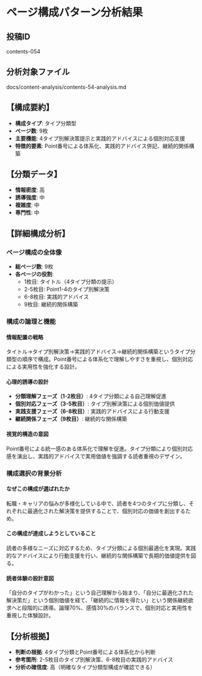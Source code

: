 # ページ構成パターン分析結果

## 投稿ID
contents-054

## 分析対象ファイル
docs/content-analysis/contents-54-analysis.md

## 【構成要約】
- **構成タイプ**: タイプ分類型
- **ページ数**: 9枚
- **主要機能**: 4タイプ別解決策提示と実践的アドバイスによる個別対応支援
- **特徴的要素**: Point番号による体系化、実践的アドバイス併記、継続的関係構築

## 【分類データ】
- **情報密度**: 高
- **誘導強度**: 中
- **複雑度**: 中
- **専門性**: 中

## 【詳細構成分析】

### ページ構成の全体像
- **総ページ数**: 9枚
- **各ページの役割**:
  - 1枚目: タイトル（4タイプ分類の提示）
  - 2-5枚目: Point1-4のタイプ別解決策
  - 6-8枚目: 実践的アドバイス
  - 9枚目: 継続的関係構築

### 構成の論理と機能

#### 情報配置の戦略
タイトル→タイプ別解決策→実践的アドバイス→継続的関係構築というタイプ分類型の順序で構成。Point番号による体系化で理解しやすさを重視し、個別対応による実用性を強化する設計。

#### 心理的誘導の設計
- **分類理解フェーズ（1-2枚目）**: 4タイプ分類による自己理解促進
- **個別対応フェーズ（3-5枚目）**: タイプ別解決策による個別価値提供
- **実践支援フェーズ（6-8枚目）**: 実践的アドバイスによる行動支援
- **継続関係フェーズ（9枚目）**: 継続的な関係構築

#### 視覚的構造の意図
Point番号による統一感のある体系化で理解を促進。タイプ分類により個別対応感を演出し、実践的アドバイスで実用価値を強調する読者重視のデザイン。

### 構成選択の背景分析

#### なぜこの構成が選ばれたか
転職・キャリアの悩みが多様化している中で、読者を4つのタイプに分類し、それぞれに最適化された解決策を提供することで、個別対応の価値を創出するため。

#### この構成が達成しようとしていること
読者の多様なニーズに対応するため、タイプ分類による個別最適化を実現。実践的なアドバイスにより行動支援を行い、継続的な関係構築で長期的価値提供を図る。

#### 読者体験の設計意図
「自分のタイプがわかった」という自己理解から始まり、「自分に最適化された解決策だ」という個別価値を経て、「継続的に情報を得たい」という関係継続欲求へと段階的に誘導。論理70%、感情30%のバランスで、個別対応と実用性を重視した体験設計。

## 【分析根拠】
- **判断の根拠**: 4タイプ分類とPoint番号による体系化から判断
- **参考箇所**: 2-5枚目のタイプ別解決策、6-8枚目の実践的アドバイス
- **分析の確信度**: 高（明確なタイプ分類型構成が確認できる）
